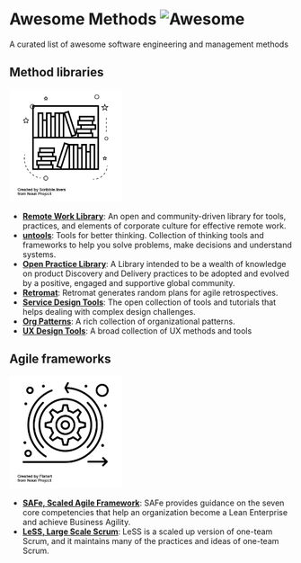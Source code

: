 # Awesome Methods ![Awesome](https://awesome.re/badge-flat2.svg)

A curated list of awesome software engineering and management methods

## Method libraries

<img src="https://github.com/adersberger/awesome-methods/raw/master/img/noun_Library_1957139.png" width="200" />

 * **[Remote Work Library](https://www.remoteworklibrary.io)**: An open and community-driven library for tools, practices, and elements of corporate culture for effective remote work. 
 * **[untools](https://untools.co)**: Tools for better thinking. Collection of thinking tools and frameworks to help you solve problems, make decisions and understand systems.
 * **[Open Practice Library](https://openpracticelibrary.com)**: A Library intended to be a wealth of knowledge on product Discovery and Delivery practices to be adopted and evolved by a positive, engaged and supportive global community.
 * **[Retromat](https://retromat.org)**: Retromat generates random plans for agile retrospectives.
 * **[Service Design Tools](https://servicedesigntools.org)**: The open collection of tools and tutorials that helps dealing with complex design challenges.
 * **[Org Patterns](https://sites.google.com/a/scrumplop.org/published-patterns)**: A rich collection of organizational patterns.
 * **[UX Design Tools](https://uxpro.cc/toolbox)**: A broad collection of UX methods and tools
 
## Agile frameworks

<img src="https://github.com/adersberger/awesome-methods/raw/master/img/noun_agile_3168518.png" width="200" />

 * **[SAFe, Scaled Agile Framework](https://www.scaledagileframework.com)**: SAFe provides guidance on the seven core competencies that help an organization become a Lean Enterprise and achieve Business Agility.
 * **[LeSS, Large Scale Scrum](https://less.works)**: LeSS is a scaled up version of one-team Scrum, and it maintains many of the practices and ideas of one-team Scrum.
